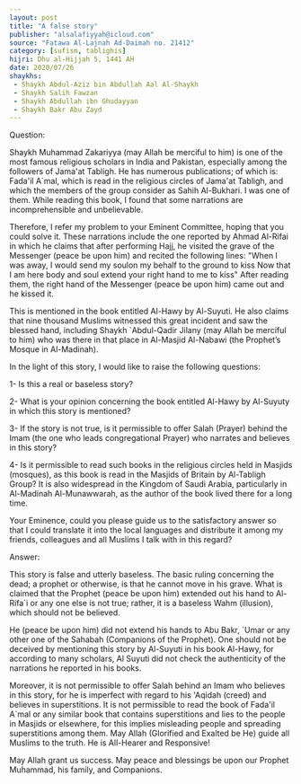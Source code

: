 ```yaml
---
layout: post
title: "A false story"
publisher: "alsalafiyyah@icloud.com"
source: "Fatawa Al-Lajnah Ad-Daimah no. 21412"
category: [sufism, tablighis]
hijri: Dhu al-Hijjah 5, 1441 AH
date: 2020/07/26
shaykhs: 
 - Shaykh Abdul-Aziz bin Abdullah Aal Al-Shaykh
 - Shaykh Salih Fawzan
 - Shaykh Abdullah ibn Ghudayyan
 - Shaykh Bakr Abu Zayd
---
```


Question: 

Shaykh Muhammad Zakariyya (may Allah be merciful to him) is one of the most famous religious scholars in India and Pakistan, especially among the followers of Jama'at Tabligh. He has numerous publications; of which is: Fada'il A`mal, which is read in the religious circles of Jama'at Tabligh, and which the members of the group consider as Sahih Al-Bukhari. I was one of them. While reading this book, I found that some narrations are incomprehensible and unbelievable. 

Therefore, I refer my problem to your Eminent Committee, hoping that you could solve it. These narrations include the one reported by Ahmad Al-Rifai in which he claims that after performing Hajj, he visited the grave of the Messenger (peace be upon him) and recited the following lines: "When I was away, I would send my soulon my behalf to the ground to kiss Now that I am here body and soul extend your right hand to me to kiss" After reading them, the right hand of the Messenger (peace be upon him) came out and he kissed it.

This is mentioned in the book entitled Al-Hawy by Al-Suyuti. He also claims that nine thousand Muslims witnessed this great incident and saw the blessed hand, including Shaykh `Abdul-Qadir Jilany (may Allah be merciful to him) who was there in that place in Al-Masjid Al-Nabawi (the Prophet’s Mosque in Al-Madinah). 

In the light of this story, I would like to raise the following questions: 

1- Is this a real or baseless story?

2- What is your opinion concerning the book entitled Al-Hawy by Al-Suyuty in which this story is mentioned?

3- If the story is not true, is it permissible to offer Salah (Prayer) behind the Imam (the one who leads congregational Prayer) who narrates and believes in this story?

4- Is it permissible to read such books in the religious circles held in Masjids (mosques), as this book is read in the Masjids of Britain by Al-Tabligh Group? It is also widespread in the Kingdom of Saudi Arabia, particularly in Al-Madinah Al-Munawwarah, as the author of the book lived there for a long time. 

Your Eminence, could you please guide us to the satisfactory answer so that I could translate it into the local languages and distribute it among my friends, colleagues and all Muslims I talk with in this regard?


Answer:

This story is false and utterly baseless. The basic ruling concerning the dead; a prophet or otherwise, is that he cannot move in his grave. What is claimed that the Prophet (peace be upon him) extended out his hand to Al-Rifa`i or any one else is not true; rather, it is a baseless Wahm (illusion), which should not be believed. 

He (peace be upon him) did not extend his hands to Abu Bakr, `Umar or any other one of the Sahabah (Companions of the Prophet). One should not be deceived by mentioning this story by Al-Suyuti in his book Al-Hawy, for according to many scholars, Al Suyuti did not check the authenticity of the narrations he reported in his books. 

Moreover, it is not permissible to offer Salah behind an Imam who believes in this story, for he is imperfect with regard to his 'Aqidah (creed) and believes in superstitions. It is not permissible to read the book of Fada'il A`mal or any similar book that contains superstitions and lies to the people in Masjids or elsewhere, for this implies misleading people and spreading superstitions among them. May Allah (Glorified and Exalted be He) guide all Muslims to the truth. He is All-Hearer and Responsive!

May Allah grant us success. May peace and blessings be upon our Prophet Muhammad, his family, and Companions.
